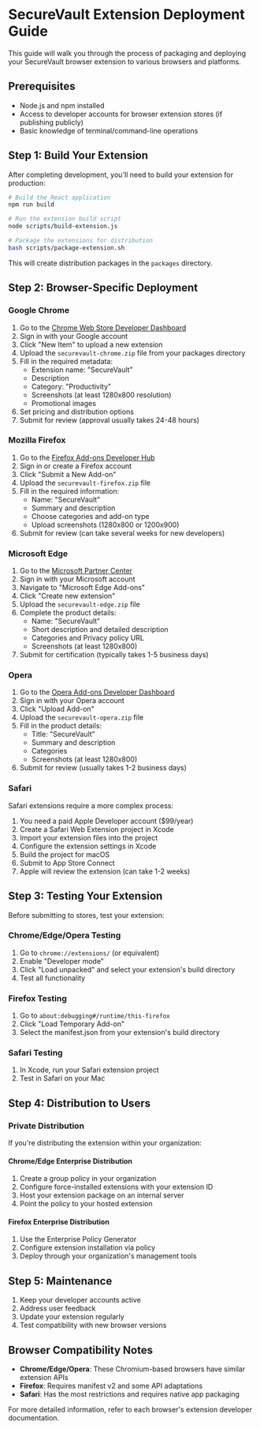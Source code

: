 # SecureVault Extension Deployment Guide

This guide will walk you through the process of packaging and deploying your SecureVault browser extension to various browsers and platforms.

## Prerequisites

- Node.js and npm installed
- Access to developer accounts for browser extension stores (if publishing publicly)
- Basic knowledge of terminal/command-line operations

## Step 1: Build Your Extension

After completing development, you'll need to build your extension for production:

```bash
# Build the React application
npm run build

# Run the extension build script
node scripts/build-extension.js

# Package the extensions for distribution
bash scripts/package-extension.sh
```

This will create distribution packages in the `packages` directory.

## Step 2: Browser-Specific Deployment

### Google Chrome

1. Go to the [Chrome Web Store Developer Dashboard](https://chrome.google.com/webstore/devconsole)
2. Sign in with your Google account
3. Click "New Item" to upload a new extension
4. Upload the `securevault-chrome.zip` file from your packages directory
5. Fill in the required metadata:
   - Extension name: "SecureVault"
   - Description
   - Category: "Productivity"
   - Screenshots (at least 1280x800 resolution)
   - Promotional images
6. Set pricing and distribution options
7. Submit for review (approval usually takes 24-48 hours)

### Mozilla Firefox

1. Go to the [Firefox Add-ons Developer Hub](https://addons.mozilla.org/developers/)
2. Sign in or create a Firefox account
3. Click "Submit a New Add-on"
4. Upload the `securevault-firefox.zip` file
5. Fill in the required information:
   - Name: "SecureVault"
   - Summary and description
   - Choose categories and add-on type
   - Upload screenshots (1280x800 or 1200x900)
6. Submit for review (can take several weeks for new developers)

### Microsoft Edge

1. Go to the [Microsoft Partner Center](https://partner.microsoft.com/dashboard/microsoftedge/)
2. Sign in with your Microsoft account
3. Navigate to "Microsoft Edge Add-ons"
4. Click "Create new extension"
5. Upload the `securevault-edge.zip` file
6. Complete the product details:
   - Name: "SecureVault"
   - Short description and detailed description
   - Categories and Privacy policy URL
   - Screenshots (at least 1280x800)
7. Submit for certification (typically takes 1-5 business days)

### Opera

1. Go to the [Opera Add-ons Developer Dashboard](https://addons.opera.com/developer/)
2. Sign in with your Opera account
3. Click "Upload Add-on"
4. Upload the `securevault-opera.zip` file
5. Fill in the product details:
   - Title: "SecureVault"
   - Summary and description
   - Categories
   - Screenshots (at least 1280x800)
6. Submit for review (usually takes 1-2 business days)

### Safari

Safari extensions require a more complex process:

1. You need a paid Apple Developer account ($99/year)
2. Create a Safari Web Extension project in Xcode
3. Import your extension files into the project
4. Configure the extension settings in Xcode
5. Build the project for macOS
6. Submit to App Store Connect
7. Apple will review the extension (can take 1-2 weeks)

## Step 3: Testing Your Extension

Before submitting to stores, test your extension:

### Chrome/Edge/Opera Testing

1. Go to `chrome://extensions/` (or equivalent)
2. Enable "Developer mode"
3. Click "Load unpacked" and select your extension's build directory
4. Test all functionality

### Firefox Testing

1. Go to `about:debugging#/runtime/this-firefox`
2. Click "Load Temporary Add-on"
3. Select the manifest.json from your extension's build directory

### Safari Testing

1. In Xcode, run your Safari extension project
2. Test in Safari on your Mac

## Step 4: Distribution to Users

### Private Distribution

If you're distributing the extension within your organization:

#### Chrome/Edge Enterprise Distribution

1. Create a group policy in your organization
2. Configure force-installed extensions with your extension ID
3. Host your extension package on an internal server
4. Point the policy to your hosted extension

#### Firefox Enterprise Distribution

1. Use the Enterprise Policy Generator
2. Configure extension installation via policy
3. Deploy through your organization's management tools

## Step 5: Maintenance

1. Keep your developer accounts active
2. Address user feedback
3. Update your extension regularly
4. Test compatibility with new browser versions

## Browser Compatibility Notes

- **Chrome/Edge/Opera**: These Chromium-based browsers have similar extension APIs
- **Firefox**: Requires manifest v2 and some API adaptations
- **Safari**: Has the most restrictions and requires native app packaging

For more detailed information, refer to each browser's extension developer documentation.